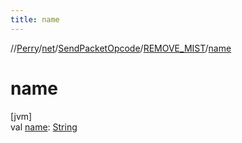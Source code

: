 ```yaml
---
title: name
---
```

//[Perry](../../../../index.html)/[net](../../index.html)/[SendPacketOpcode](../index.html)/[REMOVE_MIST](index.html)/[name](name.html)



# name



[jvm]\
val [name](name.html): [String](https://kotlinlang.org/api/latest/jvm/stdlib/kotlin/-string/index.html)




